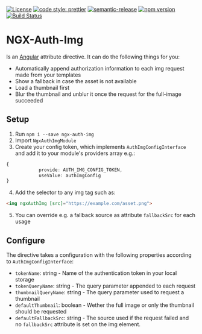 [![License](https://img.shields.io/npm/l/@angular/cli.svg)](/LICENSE)
[![code style: prettier](https://img.shields.io/badge/code_style-prettier-ff69b4.svg?style=flat-square)](https://github.com/prettier/prettier)
[![semantic-release](https://img.shields.io/badge/%20%20%F0%9F%93%A6%F0%9F%9A%80-semantic--release-e10079.svg)](https://github.com/semantic-release/semantic-release)
[![npm version](https://badge.fury.io/js/ngx-auth-img.svg)](https://badge.fury.io/js/ngx-auth-img)
[![Build Status](https://travis-ci.org/TeleClinic/ngx-auth-img.svg?branch=master)](https://travis-ci.org/TeleClinic/ngx-auth-img)

# NGX-Auth-Img

Is an [Angular](https://angular.io/) attribute directive. It can do the following things for you:

-   Automatically append authorization information to each img request made from your templates
-   Show a fallback in case the asset is not available
-   Load a thumbnail first
-   Blur the thumbnail and unblur it once the request for the full-image succeeded

## Setup

1. Run `npm i --save ngx-auth-img`
2. Import `NgxAuthImgModule`
3. Create your config token, which implements `AuthImgConfigInterface` and add it to your module's providers array e.g.:

```typescript
{
            provide: AUTH_IMG_CONFIG_TOKEN,
            useValue: authImgConfig
}
```

4. Add the selector to any img tag such as:

```HTML
<img ngxAuthImg [src]="https://example.com/asset.png">
```

5. You can override e.g. a fallback source as attribute `fallbackSrc` for each usage

## Configure

The directive takes a configuration with the following properties according to `AuthImgConfigInterface`:

-   `tokenName`: string - Name of the authentication token in your local storage
-   `tokenQueryName`: string - The query parameter appended to each request
-   `thumbnailQueryName`: string - The query parameter used to request a thumbnail
-   `defaultThumbnail`: boolean - Wether the full image or only the thumbnail should be requested
-   `defaultFallbackSrc`: string - The source used if the request failed and no `fallbackSrc` attribute is set on the img element.
